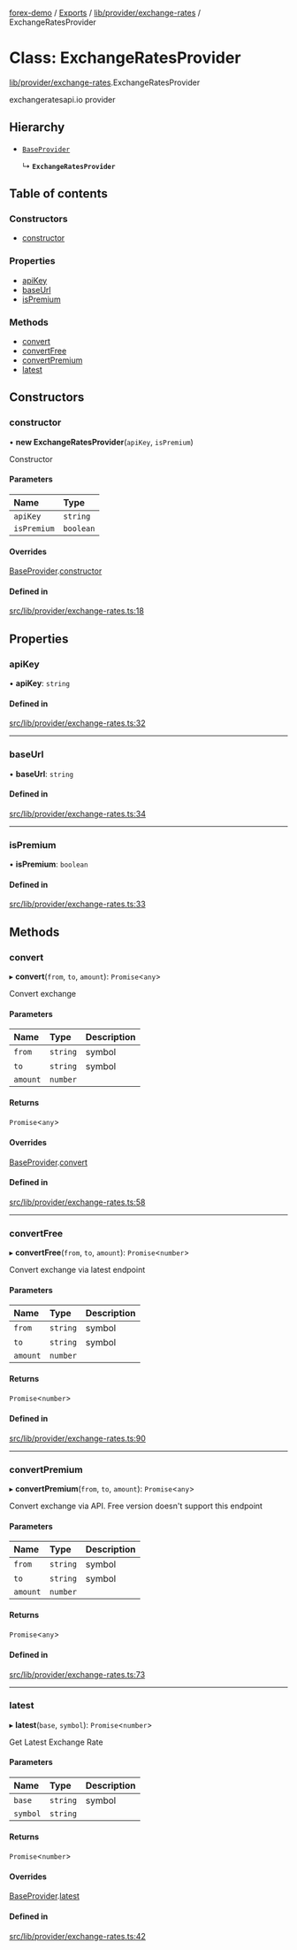 [forex-demo](../README.md) / [Exports](../modules.md) / [lib/provider/exchange-rates](../modules/lib_provider_exchange_rates.md) / ExchangeRatesProvider

# Class: ExchangeRatesProvider

[lib/provider/exchange-rates](../modules/lib_provider_exchange_rates.md).ExchangeRatesProvider

exchangeratesapi.io provider

## Hierarchy

- [`BaseProvider`](lib_provider_base.BaseProvider.md)

  ↳ **`ExchangeRatesProvider`**

## Table of contents

### Constructors

- [constructor](lib_provider_exchange_rates.ExchangeRatesProvider.md#constructor)

### Properties

- [apiKey](lib_provider_exchange_rates.ExchangeRatesProvider.md#apikey)
- [baseUrl](lib_provider_exchange_rates.ExchangeRatesProvider.md#baseurl)
- [isPremium](lib_provider_exchange_rates.ExchangeRatesProvider.md#ispremium)

### Methods

- [convert](lib_provider_exchange_rates.ExchangeRatesProvider.md#convert)
- [convertFree](lib_provider_exchange_rates.ExchangeRatesProvider.md#convertfree)
- [convertPremium](lib_provider_exchange_rates.ExchangeRatesProvider.md#convertpremium)
- [latest](lib_provider_exchange_rates.ExchangeRatesProvider.md#latest)

## Constructors

### constructor

• **new ExchangeRatesProvider**(`apiKey`, `isPremium`)

Constructor

#### Parameters

| Name        | Type      |
| :---------- | :-------- |
| `apiKey`    | `string`  |
| `isPremium` | `boolean` |

#### Overrides

[BaseProvider](lib_provider_base.BaseProvider.md).[constructor](lib_provider_base.BaseProvider.md#constructor)

#### Defined in

[src/lib/provider/exchange-rates.ts:18](https://github.com/suphero/forex-demo/blob/14e963f/src/lib/provider/exchange-rates.ts#L18)

## Properties

### apiKey

• **apiKey**: `string`

#### Defined in

[src/lib/provider/exchange-rates.ts:32](https://github.com/suphero/forex-demo/blob/14e963f/src/lib/provider/exchange-rates.ts#L32)

---

### baseUrl

• **baseUrl**: `string`

#### Defined in

[src/lib/provider/exchange-rates.ts:34](https://github.com/suphero/forex-demo/blob/14e963f/src/lib/provider/exchange-rates.ts#L34)

---

### isPremium

• **isPremium**: `boolean`

#### Defined in

[src/lib/provider/exchange-rates.ts:33](https://github.com/suphero/forex-demo/blob/14e963f/src/lib/provider/exchange-rates.ts#L33)

## Methods

### convert

▸ **convert**(`from`, `to`, `amount`): `Promise`<`any`\>

Convert exchange

#### Parameters

| Name     | Type     | Description |
| :------- | :------- | :---------- |
| `from`   | `string` | symbol      |
| `to`     | `string` | symbol      |
| `amount` | `number` |             |

#### Returns

`Promise`<`any`\>

#### Overrides

[BaseProvider](lib_provider_base.BaseProvider.md).[convert](lib_provider_base.BaseProvider.md#convert)

#### Defined in

[src/lib/provider/exchange-rates.ts:58](https://github.com/suphero/forex-demo/blob/14e963f/src/lib/provider/exchange-rates.ts#L58)

---

### convertFree

▸ **convertFree**(`from`, `to`, `amount`): `Promise`<`number`\>

Convert exchange via latest endpoint

#### Parameters

| Name     | Type     | Description |
| :------- | :------- | :---------- |
| `from`   | `string` | symbol      |
| `to`     | `string` | symbol      |
| `amount` | `number` |             |

#### Returns

`Promise`<`number`\>

#### Defined in

[src/lib/provider/exchange-rates.ts:90](https://github.com/suphero/forex-demo/blob/14e963f/src/lib/provider/exchange-rates.ts#L90)

---

### convertPremium

▸ **convertPremium**(`from`, `to`, `amount`): `Promise`<`any`\>

Convert exchange via API. Free version doesn't support this endpoint

#### Parameters

| Name     | Type     | Description |
| :------- | :------- | :---------- |
| `from`   | `string` | symbol      |
| `to`     | `string` | symbol      |
| `amount` | `number` |             |

#### Returns

`Promise`<`any`\>

#### Defined in

[src/lib/provider/exchange-rates.ts:73](https://github.com/suphero/forex-demo/blob/14e963f/src/lib/provider/exchange-rates.ts#L73)

---

### latest

▸ **latest**(`base`, `symbol`): `Promise`<`number`\>

Get Latest Exchange Rate

#### Parameters

| Name     | Type     | Description |
| :------- | :------- | :---------- |
| `base`   | `string` | symbol      |
| `symbol` | `string` |             |

#### Returns

`Promise`<`number`\>

#### Overrides

[BaseProvider](lib_provider_base.BaseProvider.md).[latest](lib_provider_base.BaseProvider.md#latest)

#### Defined in

[src/lib/provider/exchange-rates.ts:42](https://github.com/suphero/forex-demo/blob/14e963f/src/lib/provider/exchange-rates.ts#L42)
